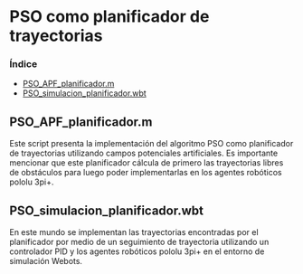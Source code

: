 # PSO como planificador de trayectorias 

### Índice
- [PSO_APF_planificador.m](#pso_apf_planificadorm)
- [PSO_simulacion_planificador.wbt](#pso_simulacion_planificadorwbt)

## PSO_APF_planificador.m
Este script presenta la implementación del algoritmo PSO como planificador de trayectorias utilizando campos potenciales artificiales. Es importante mencionar que este planificador cálcula de primero las trayectorias libres de obstáculos para luego poder implementarlas en los agentes robóticos pololu 3pi+.



## PSO_simulacion_planificador.wbt
En este mundo se implementan las trayectorias encontradas por el planificador por medio de un seguimiento de trayectoria utilizando un controlador PID y los agentes robóticos pololu 3pi+ en el entorno de simulación Webots.
